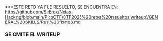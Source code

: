 ***ESTE RETO YA FUE RESUELTO, SE ENCUENTRA EN: 
https://github.com/SirErox/Notas-Hacking/blob/main/PicoCTF/CTF2025%20retos%20resueltos(writeup)/GENERAL%20SKILLS/Rust%20fixme3.md
### SE OMITE EL WRITEUP 